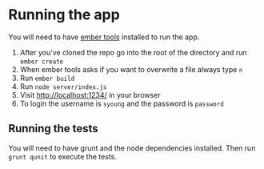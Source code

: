 Running the app
====================

You will need to have [ember tools](https://github.com/rpflorence/ember-tools) installed to run the app.

1. After you've cloned the repo go into the root of the directory and run `ember create`
2. When ember tools asks if you want to overwrite a file always type `n`
3. Run `ember build`
4. Run `node server/index.js`
5. Visit [http://localhost:1234/](http://localhost:1234/) in your browser
6. To login the username is `syoung` and the password is `password`

## Running the tests

You will need to have grunt and the node dependencies installed. Then run `grunt qunit` to execute the tests.
